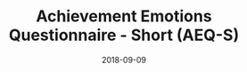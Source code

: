 ---
# Page title
title: Achievement Emotions Questionnaire - Short (AEQ-S)

# Title for the menu link if you wish to use a shorter link title, otherwise remove this option.
linktitle: Course

# Page summary for search engines.
summary: This manual describes how to use the AEQ-S.

# Date page published
date: 2018-09-09

# Book page type (do not modify).
type: docs

# Position of this page in the menu. Remove this option to sort alphabetically.
weight: 1
---